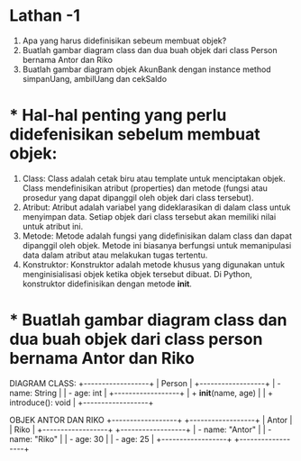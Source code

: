 
# Lathan -1
1. Apa yang harus didefinisikan sebeum membuat objek?
2. Buatlah gambar diagram class dan dua buah objek dari class Person
bernama Antor dan Riko
3. Buatlah gambar diagram objek AkunBank dengan instance method
simpanUang, ambilUang dan cekSaldo

# * Hal-hal penting yang perlu didefenisikan sebelum membuat objek:
1. Class: Class adalah cetak biru atau template untuk menciptakan objek. Class mendefinisikan atribut (properties) dan metode (fungsi atau prosedur yang dapat dipanggil oleh objek dari class tersebut).
2. Atribut: Atribut adalah variabel yang dideklarasikan di dalam class untuk menyimpan data. Setiap objek dari class tersebut akan memiliki nilai untuk atribut ini.
3. Metode: Metode adalah fungsi yang didefinisikan dalam class dan dapat dipanggil oleh objek. Metode ini biasanya berfungsi untuk memanipulasi data dalam atribut atau melakukan tugas tertentu.
4. Konstruktor: Konstruktor adalah metode khusus yang digunakan untuk menginisialisasi objek ketika objek tersebut dibuat. Di Python, konstruktor didefinisikan dengan metode __init__.

# * Buatlah gambar diagram class dan dua buah objek dari class person bernama Antor dan Riko
DIAGRAM CLASS:
+------------------+
|      Person       |
+------------------+
| - name: String    |
| - age: int        |
+------------------+
| + __init__(name, age) |
| + introduce(): void |
+------------------+

OBJEK ANTOR DAN RIKO
+------------------+          +------------------+
|      Antor       |          |      Riko        |
+------------------+          +------------------+
| - name: "Antor"  |          | - name: "Riko"   |
| - age: 30        |          | - age: 25        |
+------------------+          +------------------+

